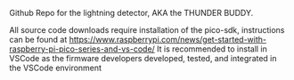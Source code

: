 Github Repo for the lightning detector, AKA the THUNDER BUDDY.

All source code downloads require installation of the pico-sdk, instructions can be found at https://www.raspberrypi.com/news/get-started-with-raspberry-pi-pico-series-and-vs-code/
It is recommended to install in VSCode as the firmware developers developed, tested, and integrated in the VSCode environment
